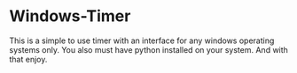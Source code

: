 # Windows-Timer
This is a simple to use timer with an interface for any windows operating systems only. You also must have python installed on your system. And with that enjoy.

